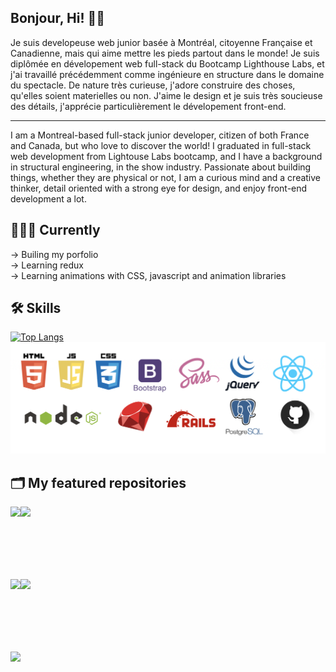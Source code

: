 
## Bonjour, Hi! 👋🏼

Je suis developeuse web junior basée à Montréal, citoyenne Française et Canadienne, mais qui aime mettre les pieds partout dans le monde! Je suis diplômée en dévelopement web full-stack du Bootcamp Lighthouse Labs, et j'ai travaillé précédemment comme ingénieure en structure dans le domaine du spectacle. De nature très curieuse, j'adore construire des choses, qu'elles soient materielles ou non. J'aime le design et je suis très soucieuse des détails, j'apprécie particulièrement le dévelopement front-end.

*******

I am a Montreal-based full-stack junior developer, citizen of both France and Canada, but who love to discover the world!  I graduated in full-stack web development from Lightouse Labs bootcamp, and I have a background in structural engineering, in the show industry. Passionate about building things, whether they are physical or not, I am a curious mind and a creative thinker, detail oriented with a strong eye for design, and enjoy front-end development a lot. 



## 👩🏻‍💻 Currently

-> Builing my porfolio <br>
-> Learning redux <br>
-> Learning animations with CSS, javascript and animation libraries <br>


## 🛠 Skills

[![Top Langs](https://github-readme-stats.vercel.app/api/top-langs/?username=Samy0412&hide=TSQL&layout=compact)](https://github.com/Samy0412/gihub-readme-stats)
![Top stacks](https://github.com/Samy0412/Samy0412/blob/master/Stacks.png?raw=true)
## 🗂 My featured repositories

<a href="https://github.com/Samy0412/CupOSugah-CLIENT">
  <img align="left" src="https://github-readme-stats.vercel.app/api/pin/?username=Samy0412&repo=CupOSugah-CLIENT" />
</a>
<a href="https://github.com/Samy0412/spotify-clone">
  <img align="left" src="https://github-readme-stats.vercel.app/api/pin/?username=Samy0412&repo=spotify-clone" />
</a>


<br><br><br><br><br><br>

<a href="https://github.com/Samy0412/amazon-clone">
  <img align="left" src="https://github-readme-stats.vercel.app/api/pin/?username=Samy0412&repo=amazon-clone" />
</a>
<a href="https://github.com/Samy0412/scheduler">
  <img align="left" src="https://github-readme-stats.vercel.app/api/pin/?username=Samy0412&repo=scheduler" />
</a>

<br><br><br><br><br><br>

<a href="https://github.com/Samy0412/ignite">
  <img align="left" src="https://github-readme-stats.vercel.app/api/pin/?username=Samy0412&repo=ignite" />
</a>

<br><br><br><br><br><br>







<!--
**Samy0412/Samy0412** is a ✨ _special_ ✨ repository because its `README.md` (this file) appears on your GitHub profile.

Here are some ideas to get you started:

- 🔭 I’m currently working on ...
- 🌱 I’m currently learning ...
- 👯 I’m looking to collaborate on ...
- 🤔 I’m looking for help with ...
- 💬 Ask me about ...
- 📫 How to reach me: ...
- 😄 Pronouns: ...
- ⚡ Fun fact: ...
-->
